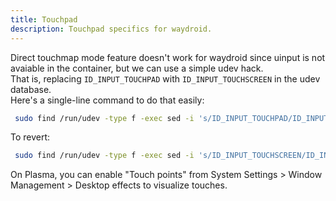 ```yaml
---
title: Touchpad
description: Touchpad specifics for waydroid.
---
```

Direct touchmap mode feature doesn't work for waydroid since uinput is not avaiable in the container, but we can use a simple udev hack.  
That  is, replacing `ID_INPUT_TOUCHPAD` with `ID_INPUT_TOUCHSCREEN` in the udev database.  
Here's a single-line command to do that easily:
```bash
 sudo find /run/udev -type f -exec sed -i 's/ID_INPUT_TOUCHPAD/ID_INPUT_TOUCHSCREEN/g' {} \;
```
To revert:
```bash
 sudo find /run/udev -type f -exec sed -i 's/ID_INPUT_TOUCHSCREEN/ID_INPUT_TOUCHPAD/g' {} \;
```
On Plasma, you can enable "Touch points" from System Settings > Window Management > Desktop effects to visualize touches.
